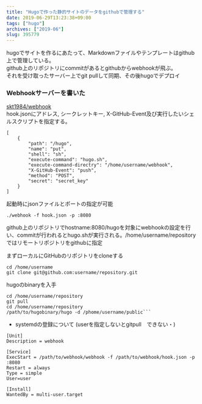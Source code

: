 ```yaml
---
title: "Hugoで作った静的サイトのデータをgithubで管理する"
date: 2019-06-29T13:23:38+09:00
tags: ["hugo"]
archives: ["2019-06"]
slug: 395779
---
```


hugoでサイトを作るにあたって、Markdownファイルやテンプレートはgithub上で管理している。  
github上のリポジトリにcommitがあるとgithubからwebhookが飛ぶ。  
それを受け取ったサーバー上でgit pullして同期、その後hugoでデプロイ

### Webhookサーバーを書いた
[skt1984/webhook](https://github.com/skt1984/webhook)  
hook.jsonにアドレス, シークレットキー, X-GitHub-Event及び実行したいシェルスクリプトを指定する。
```
[
    {
        "path": "/hugo",
        "name": "put",
        "shell": "sh",
        "execute-command": "hugo.sh",
        "execute-command-directry": "/home/username/webhook",
        "X-GitHub-Event": "push",
        "method": "POST",
        "secret": "secret_key"
    }
]
```
起動時にjsonファイルとポートの指定が可能

```
./webhook -f hook.json -p :8080
```

github上のリポジトリでhostname:8080/hugoを対象にwebhookの設定を行い、commitが行われるとhugo.shが実行される。/home/username/repositoryではリモートリポジトリをgithubに指定

まずローカルにGitHubのリポジトリをcloneする
```
cd /home/username
git clone git@github.com:username/repository.git
```
hugoのbinaryを入手
```
cd /home/username/repository
git pull
cd /home/username/repository 
/path/to/hugobinary/hugo -d /phome/username/public```
```
- systemdの登録について (userを指定しないとgitpull　できない・)
```
[Unit]
Description = webhook

[Service]
ExecStart = /path/to/webhook/webhook -f /path/to/webhook/hook.json -p :8080
Restart = always
Type = simple
User=user

[Install]
WantedBy = multi-user.target
```
